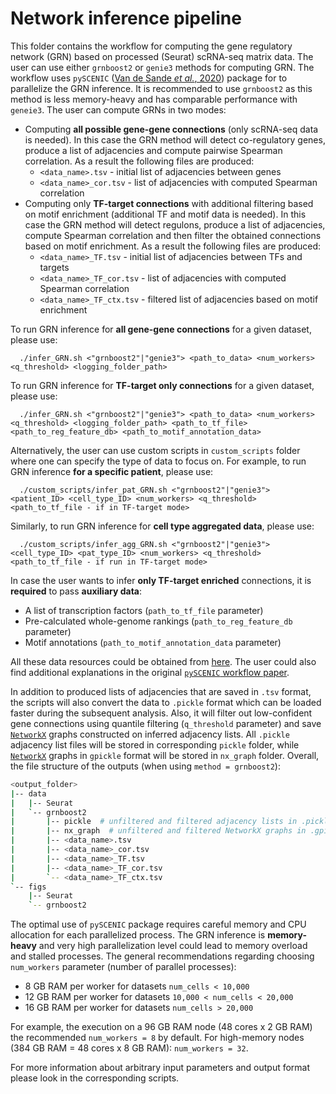 # Network inference pipeline

This folder contains the workflow for computing the gene regulatory network (GRN) based on processed (Seurat) scRNA-seq matrix data. The user can use either `grnboost2` or `genie3` methods for computing GRN. The workflow uses `pySCENIC` ([Van de Sande *et al.*, 2020](https://www.nature.com/articles/s41596-020-0336-2)) package for to parallelize the GRN inference. It is recommended to use `grnboost2` as this method is less memory-heavy and has comparable performance with `geneie3`. The user can compute GRNs in two modes:

- Computing **all possible gene-gene connections** (only scRNA-seq data is needed). In this case the GRN method will detect co-regulatory genes, produce a list of adjacencies and compute pairwise Spearman correlation. As a result the following files are produced:
  - `<data_name>.tsv` - initial list of adjacencies between genes
  - `<data_name>_cor.tsv` - list of adjacencies with computed Spearman correlation
- Computing only **TF-target connections** with additional filtering based on motif enrichment (additional TF and motif data is needed). In this case the GRN method will detect regulons, produce a list of adjacencies, compute Spearman correlation and then filter the obtained connections based on motif enrichment. As a result the following files are produced:
  - `<data_name>_TF.tsv` - initial list of adjacencies between TFs and targets
  - `<data_name>_TF_cor.tsv` - list of adjacencies with computed Spearman correlation
  - `<data_name>_TF_ctx.tsv` - filtered list of adjacencies based on motif enrichment

To run GRN inference for **all gene-gene connections** for a given dataset, please use:

```
  ./infer_GRN.sh <"grnboost2"|"genie3"> <path_to_data> <num_workers> <q_threshold> <logging_folder_path>
```

To run GRN inference for **TF-target only connections** for a given dataset, please use:

```
  ./infer_GRN.sh <"grnboost2"|"genie3"> <path_to_data> <num_workers> <q_threshold> <logging_folder_path> <path_to_tf_file> <path_to_reg_feature_db> <path_to_motif_annotation_data>
```

Alternatively, the user can use custom scripts in `custom_scripts` folder where one can specify the type of data to focus on. For example, to run GRN inference **for a specific patient**, please use:

```
  ./custom_scripts/infer_pat_GRN.sh <"grnboost2"|"genie3"> <patient_ID> <cell_type_ID> <num_workers> <q_threshold> <path_to_tf_file - if in TF-target mode>
```

Similarly, to run GRN inference for **cell type aggregated data**, please use:

```
  ./custom_scripts/infer_agg_GRN.sh <"grnboost2"|"genie3"> <cell_type_ID> <pat_type_ID> <num_workers> <q_threshold> <path_to_tf_file - if run in TF-target mode>
```

In case the user wants to infer **only TF-target enriched** connections, it is **required** to pass **auxiliary data**:

- A list of transcription factors (`path_to_tf_file` parameter) 
- Pre-calculated whole-genome rankings (`path_to_reg_feature_db` parameter)
- Motif annotations (`path_to_motif_annotation_data` parameter)

All these data resources could be obtained from [here](https://resources.aertslab.org/cistarget/). The user could also find additional explanations in the original [`pySCENIC` workflow paper](https://www.nature.com/articles/s41596-020-0336-2#Sec32).

In addition to produced lists of adjacencies that are saved in `.tsv` format, the scripts will also convert the data to `.pickle` format which can be loaded faster during the subsequent analysis. Also, it will filter out low-confident gene connections using quantile filtering (`q_threshold` parameter) and save [`NetworkX`](https://networkx.org) graphs constructed on inferred adjacency lists. All `.pickle` adjacency list files will be stored in corresponding `pickle` folder, while [`NetworkX`](https://networkx.org) graphs in `gpickle` format will be stored in `nx_graph` folder. Overall, the file structure of the outputs (when using `method = grnboost2`):

```bash
<output_folder>
|-- data
|   |-- Seurat
|   `-- grnboost2
|       |-- pickle  # unfiltered and filtered adjacency lists in .pickle format
|       |-- nx_graph  # unfiltered and filtered NetworkX graphs in .gpickle format
|       |-- <data_name>.tsv
|       |-- <data_name>_cor.tsv
|       |-- <data_name>_TF.tsv
|       |-- <data_name>_TF_cor.tsv
|       `-- <data_name>_TF_ctx.tsv
`-- figs
    |-- Seurat
    `-- grnboost2
```

The optimal use of `pySCENIC` package requires careful memory and CPU allocation for each parallelized process. The GRN inference is **memory-heavy** and very high parallelization level could lead to memory overload and stalled processes. The general recommendations regarding choosing `num_workers` parameter (number of parallel processes):

- 8 GB RAM per worker for datasets `num_cells < 10,000`
- 12 GB RAM per worker for datasets `10,000 < num_cells < 20,000`
- 16 GB RAM per worker for datasets `num_cells > 20,000`

For example, the execution on a 96 GB RAM node (48 cores x 2 GB RAM) the recommended `num_workers = 8` by default. For high-memory nodes (384 GB RAM = 48 cores x 8 GB RAM): `num_workers = 32`.

For more information about arbitrary input parameters and output format please look in the corresponding scripts.